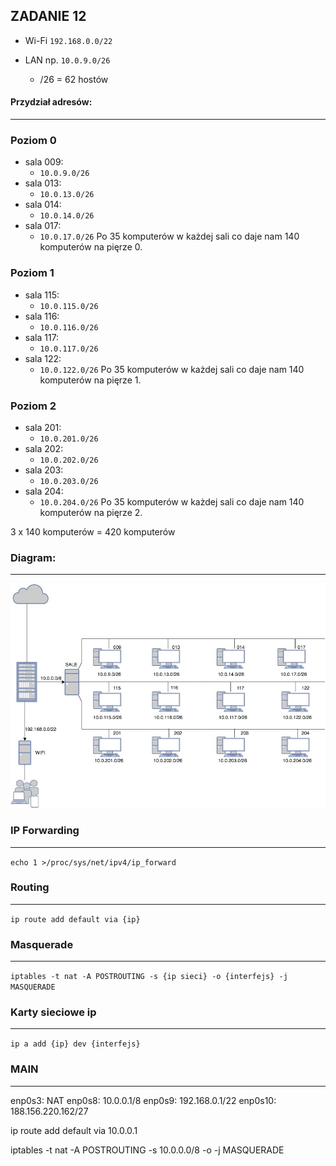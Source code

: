 
ZADANIE 12
--- 


* Wi-Fi ``192.168.0.0/22``


* LAN  np. ``10.0.9.0/26``
   * /26 = 62 hostów
  
  
#### Przydział adresów:
------
### Poziom 0
  * sala 009:
    *  ``10.0.9.0/26``
  * sala 013:
    *  ``10.0.13.0/26``
  * sala 014:
    *  ``10.0.14.0/26``
  * sala 017:
    *  ``10.0.17.0/26``
  Po 35 komputerów w każdej sali co daje nam 140 komputerów na pięrze 0.
    
### Poziom 1
  * sala 115:
    * ``10.0.115.0/26``
  * sala 116:
    * ``10.0.116.0/26``
  * sala 117:
    * ``10.0.117.0/26``
  * sala 122:
    * ``10.0.122.0/26``
  Po 35 komputerów w każdej sali co daje nam 140 komputerów na pięrze 1.    
    
### Poziom 2
  * sala 201:
    * ``10.0.201.0/26``
  * sala 202:
    * ``10.0.202.0/26``
  * sala 203:
    * ``10.0.203.0/26``
  * sala 204:
    * ``10.0.204.0/26``
  Po 35 komputerów w każdej sali co daje nam 140 komputerów na pięrze 2.
  
  3 x 140 komputerów  = 420 komputerów
  
  
  ### Diagram:
  ---
  ![diagram](siec.jpg)
  
  
  
### IP Forwarding
---
``echo 1 >/proc/sys/net/ipv4/ip_forward``

### Routing
---
``ip route add default via {ip}`` 

### Masquerade
---
``iptables -t nat -A POSTROUTING -s {ip sieci} -o {interfejs} -j MASQUERADE``
  
### Karty sieciowe ip
---
``ip a add {ip} dev {interfejs}`` 


### MAIN
---
enp0s3: NAT
enp0s8: 10.0.0.1/8
enp0s9: 192.168.0.1/22
enp0s10: 188.156.220.162/27

ip route add default via 10.0.0.1


iptables -t nat -A POSTROUTING -s 10.0.0.0/8 -o  -j MASQUERADE





